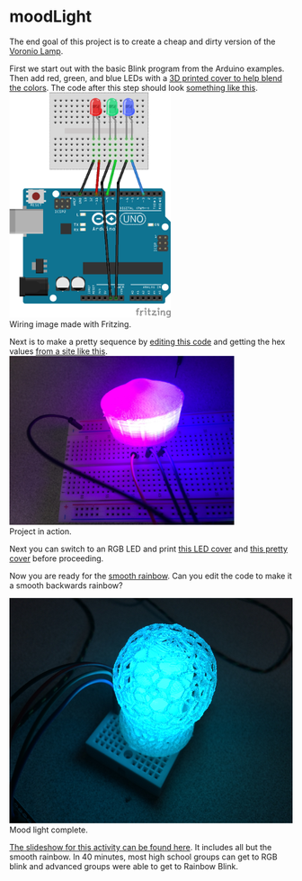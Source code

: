 # moodLight
The end goal of this project is to create a cheap and dirty version of the [Voronio Lamp](https://create.arduino.cc/projecthub/gov/voronoi101-light-your-lamp-a22a9e?use_route=project).

First we start out with the basic Blink program from the Arduino examples.  Then add red, green, and blue LEDs with a [3D printed cover to help blend the colors](https://www.thingiverse.com/thing:3473640). 
The code after this step should look [something like this](https://github.com/SCCMakers/moodLight/blob/master/rgb_blink.ino).
<img src=https://github.com/SCCMakers/moodLight/blob/master/blink_rgb.png height=400>    
Wiring image made with Fritzing. 

Next is to make a pretty sequence by [editing this code](https://github.com/SCCMakers/moodLight/blob/master/rainbow_blink.ino) and getting the hex values [from a site like this](https://www.color-hex.com/color-palettes/). 
<img src=https://github.com/SCCMakers/moodLight/blob/master/rgb_image_rot.JPG width=400>   
Project in action. 

Next you can switch to an RGB LED and print [this LED cover](https://www.thingiverse.com/thing:3476106) and [this pretty cover](https://www.thingiverse.com/thing:1343925) before proceeding. 

Now you are ready for the [smooth rainbow](https://github.com/SCCMakers/moodLight/blob/master/smooth_rainbow.ino).  Can you edit the code to make it a smooth backwards rainbow?  

<img src=https://github.com/SCCMakers/moodLight/blob/master/featherlamp.JPG height=400>   
Mood light complete.      
      
      
       
[The slideshow for this activity can be found here](https://docs.google.com/presentation/d/1d7Lc2nFzMsIrF1mCdFx3Lg3hAz3w9mfUrDsmHGg918g/edit?usp=sharing).  It includes all but the smooth rainbow.  In 40 minutes, most high school groups can get to RGB blink and advanced groups were able to get to Rainbow Blink. 
